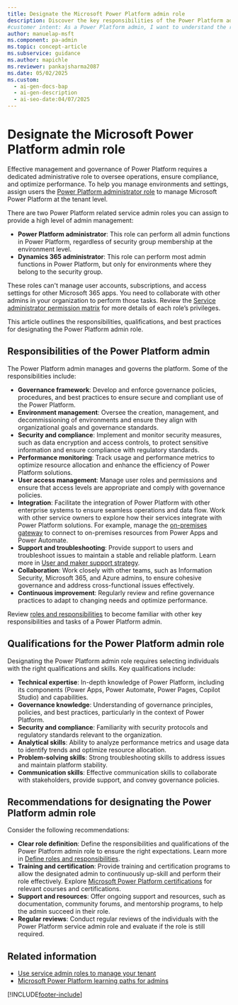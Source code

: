 ```yaml
---
title: Designate the Microsoft Power Platform admin role
description: Discover the key responsibilities of the Power Platform admin role, including governance, security, and performance monitoring.
#customer intent: As a Power Platform admin, I want to understand the responsibilities of the Power Platform admin role so that I can assign it effectively.
author: manuelap-msft
ms.component: pa-admin
ms.topic: concept-article
ms.subservice: guidance
ms.author: mapichle
ms.reviewer: pankajsharma2087
ms.date: 05/02/2025
ms.custom:
  - ai-gen-docs-bap
  - ai-gen-description
  - ai-seo-date:04/07/2025
---
```


# Designate the Microsoft Power Platform admin role

Effective management and governance of Power Platform requires a dedicated administrative role to oversee operations, ensure compliance, and optimize performance. To help you manage environments and settings, assign users the [Power Platform administrator role](../../admin/use-service-admin-role-manage-tenant.md#power-platform-administrator) to manage Microsoft Power Platform at the tenant level. 

There are two Power Platform related service admin roles you can assign to provide a high level of admin management:

- **Power Platform administrator**: This role can perform all admin functions in Power Platform, regardless of security group membership at the environment level.
- **Dynamics 365 administrator**: This role can perform most admin functions in Power Platform, but only for environments where they belong to the security group.

These roles can't manage user accounts, subscriptions, and access settings for other Microsoft 365 apps. You need to collaborate with other admins in your organization to perform those tasks. Review the [Service administrator permission matrix](../../admin/use-service-admin-role-manage-tenant.md#service-administrator-permission-matrix) for more details of each role’s privileges.

This article outlines the responsibilities, qualifications, and best practices for designating the Power Platform admin role.

## Responsibilities of the Power Platform admin

The Power Platform admin manages and governs the platform. Some of the responsibilities include:

- **Governance framework**: Develop and enforce governance policies, procedures, and best practices to ensure secure and compliant use of the Power Platform.
- **Environment management**: Oversee the creation, management, and decommissioning of environments and ensure they align with organizational goals and governance standards.
- **Security and compliance**: Implement and monitor security measures, such as data encryption and access controls, to protect sensitive information and ensure compliance with regulatory standards.
- **Performance monitoring**: Track usage and performance metrics to optimize resource allocation and enhance the efficiency of Power Platform solutions.
- **User access management**: Manage user roles and permissions and ensure that access levels are appropriate and comply with governance policies.
- **Integration**: Facilitate the integration of Power Platform with other enterprise systems to ensure seamless operations and data flow. Work with other service owners to explore how their services integrate with Power Platform solutions. For example, manage the [on-premises gateway](../../admin/wp-onpremises-gateway.md) to connect to on-premises resources from Power Apps and Power Automate.
- **Support and troubleshooting**: Provide support to users and troubleshoot issues to maintain a stable and reliable platform. Learn more in [User and maker support strategy](support-strategy.md).
- **Collaboration**: Work closely with other teams, such as Information Security, Microsoft 365, and Azure admins, to ensure cohesive governance and address cross-functional issues effectively.
- **Continuous improvement**: Regularly review and refine governance practices to adapt to changing needs and optimize performance.

Review [roles and responsibilities](roles.md) to become familiar with other key responsibilities and tasks of a Power Platform admin.

## Qualifications for the Power Platform admin role

Designating the Power Platform admin role requires selecting individuals with the right qualifications and skills. Key qualifications include:

- **Technical expertise**: In-depth knowledge of Power Platform, including its components (Power Apps, Power Automate, Power Pages, Copilot Studio) and capabilities.
- **Governance knowledge**: Understanding of governance principles, policies, and best practices, particularly in the context of Power Platform.
- **Security and compliance**: Familiarity with security protocols and regulatory standards relevant to the organization.
- **Analytical skills**: Ability to analyze performance metrics and usage data to identify trends and optimize resource allocation.
- **Problem-solving skills**: Strong troubleshooting skills to address issues and maintain platform stability.
- **Communication skills**: Effective communication skills to collaborate with stakeholders, provide support, and convey governance policies.

## Recommendations for designating the Power Platform admin role

Consider the following recommendations:

- **Clear role definition**: Define the responsibilities and qualifications of the Power Platform admin role to ensure the right expectations. Learn more in [Define roles and responsibilities](roles.md).
- **Training and certification**: Provide training and certification programs to allow the designated admin to continuously up-skill and perform their role effectively. Explore [Microsoft Power Platform certifications](/credentials/browse/?products=power-platform) for relevant courses and certifications.
- **Support and resources**: Offer ongoing support and resources, such as documentation, community forums, and mentorship programs, to help the admin succeed in their role.
- **Regular reviews**: Conduct regular reviews of the individuals with the Power Platform service admin role and evaluate if the role is still required. 

## Related information

- [Use service admin roles to manage your tenant](../../admin/use-service-admin-role-manage-tenant.md)
- [Microsoft Power Platform learning paths for admins](/training/browse/?products=power-platform&roles=administrator&resource_type=learning%20path)

[!INCLUDE[footer-include](../../includes/footer-banner.md)]

